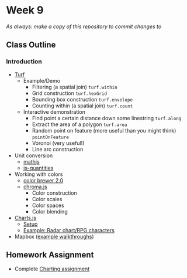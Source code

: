 # Week 9

*As always: make a copy of this repository to commit changes to*

## Class Outline

### Introduction

- [Turf](https://turfjs.org/)
  - Example/Demo
    - Filtering (a spatial join) `turf.within`
    - Grid construction `turf.hexGrid`
    - Bounding box construction `turf.envelope`
    - Counting within (a spatial join) `turf.count`
  - Interactive demonstration
    - Find point a certain distance down some linestring `turf.along`
    - Extract the area of a polygon `turf.area`
    - Random point on feature (more useful than you might think) `pointOnFeature`
    - Voronoi (very useful!)
    - Line arc construction
- Unit conversion
  - [mathjs](https://mathjs.org/)
  - [js-quantities](https://github.com/gentooboontoo/js-quantities)
- Working with colors
  - [color brewer 2.0](https://colorbrewer2.org/#type=sequential&scheme=BuGn&n=3)
  - [chroma.js](https://gka.github.io/chroma.js/)
    - Color construction
    - Color scales
    - Color spaces
    - Color blending
- [Charts.js](https://www.chartjs.org/docs/latest/)
  - [Setup](https://www.chartjs.org/docs/latest/#creating-a-chart)
  - [Example: Radar chart/RPG characters](https://www.chartjs.org/docs/latest/charts/radar.html)
- Mapbox ([example walkthroughs](https://docs.mapbox.com/mapbox-gl-js/example/))


## Homework Assignment
- Complete [Charting assignment](./assignment)

